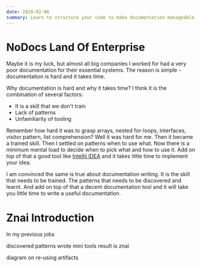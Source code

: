 ```yaml
---
date: 2020-02-06
summary: Learn to structure your code to make documentation manageable and part of the development process 
---
```


# NoDocs Land Of Enterprise 

Maybe it is my luck, but almost all big companies I worked for had a very poor documentation for their essential systems.
The reason is simple - documentation is hard and it takes time. 

Why documentation is hard and why it takes time? I think it is the combination of several factors:
* It is a skill that we don't train
* Lack of patterns
* Unfamiliarity of tooling  

Remember how hard it was to grasp arrays, nested for-loops, interfaces, visitor pattern, list comprehension? Well it was hard for me. 
Then it became a trained skill. Then I settled on patterns when to use what. Now there is a minimum mental load to decide when to pick what and how to use it. 
Add on top of that a good tool like [Intellij IDEA](https://www.jetbrains.com/idea/) and it takes little time to implement your idea.  

I am convinced the same is true about documentation writing. It is the skill that needs to be trained. 
The patterns that needs to be discovered and learnt. And add on top of that a decent documentation tool and it will take you little time to write a useful documentation. 

# Znai Introduction

In my previous jobs 

discovered patterns
wrote mini tools
result is znai 



diagram on re-using artifacts


